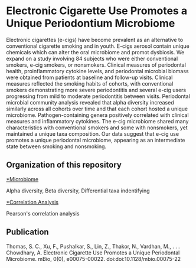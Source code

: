 # Electronic Cigarette Use Promotes a Unique Periodontium Microbiome
Electronic cigarettes (e-cigs) have become prevalent as an alternative to conventional cigarette smoking and in youth. E-cigs aerosol contain unique chemicals which can alter the oral microbiome and promot dysbiosis. We expand on a study involving 84 subjects who were either conventional smokers, e-cig smokers, or nonsmokers. Clinical measures of periodontal health, proinflammatory cytokine levels, and periodontal microbial biomass were obtained from patients at baseline and follow-up visits. Clinical measures reflected the smoking habits of cohorts, with conventional smokers demonstrating more severe periodontitis and several e-cig users progressing from mild to moderate periodontitis between visits. Periodontal microbial community analysis revealed that alpha diversity increased similarly across all cohorts over time and that each cohort hosted a unique microbiome. Pathogen-containing genera positively correlated with clinical measures and inflammatory cytokines. The e-cig microbiome shared many characteristics with conventional smokers and some with nonsmokers, yet maintained a unique taxa composition. Our data suggest that e-cig use promotes a unique periodontal microbiome, appearing as an intermediate state between smoking and nonsmoking.

## Organization of this repository
[*Microbiome](https://github.com/Fangxi-Xu/E-cigarettes_SGP_Microbiome/tree/main/Microbiome)


Alpha diversity, Beta diversity, Differential taxa indentifying

[*Correlation Analysis](https://github.com/Fangxi-Xu/E-cigarettes_SGP_Microbiome/tree/main/Correlation)

Pearson's correlation analysis 

## Publication

Thomas, S. C., Xu, F., Pushalkar, S., Lin, Z., Thakor, N., Vardhan, M., . . . Chowdhary, A. Electronic Cigarette Use Promotes a Unique Periodontal Microbiome. mBio, 0(0), e00075-00022. doi:doi:10.1128/mbio.00075-22

